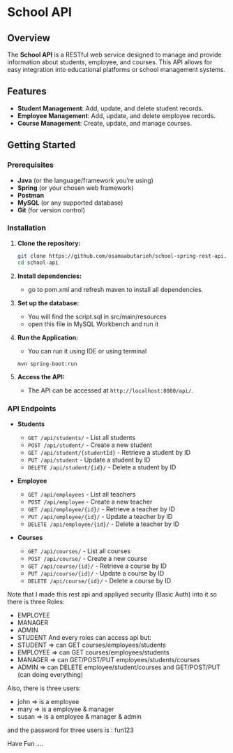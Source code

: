 # School API

## Overview

The **School API** is a RESTful web service designed to manage and provide information about  students, employee, and courses. This API allows for easy integration into educational platforms or school management systems.

## Features

- **Student Management**: Add, update, and delete student records.
- **Employee Management**: Add, update, and delete employee records.
- **Course Management**: Create, update, and manage courses.

## Getting Started

### Prerequisites

- **Java** (or the language/framework you’re using)
- **Spring** (or your chosen web framework)
- **Postman**
- **MySQL** (or any supported database)
- **Git** (for version control)

### Installation

1. **Clone the repository:**
    ```bash
    git clone https://github.com/osamaabutarieh/school-spring-rest-api.git
    cd school-api
    ```

2. **Install dependencies:**
    - go to pom.xml and refresh maven to install all dependencies.

3. **Set up the database:**
    - You will find the script.sql in src/main/resources
    - open this file in MySQL Workbench and run it 

4. **Run the Application:**
   - You can run it using IDE or using terminal 
    ```bash
    mvn spring-boot:run
    ```

5. **Access the API:**
    - The API can be accessed at `http://localhost:8080/api/`.

### API Endpoints

- **Students**
  - `GET /api/students/` - List all students
  - `POST /api/student/` - Create a new student
  - `GET /api/student/{studentId}` - Retrieve a student by ID
  - `PUT /api/student` - Update a student by ID
  - `DELETE /api/student/{id}/` - Delete a student by ID

- **Employee**
  - `GET /api/employees` - List all teachers
  - `POST /api/employee` - Create a new teacher
  - `GET /api/employee/{id}/` - Retrieve a teacher by ID
  - `PUT /api/employee/{id}/` - Update a teacher by ID
  - `DELETE /api/employee/{id}/` - Delete a teacher by ID

- **Courses**
  - `GET /api/courses/` - List all courses
  - `POST /api/course/` - Create a new course
  - `GET /api/course/{id}/` - Retrieve a course by ID
  - `PUT /api/course/{id}/` - Update a course by ID
  - `DELETE /api/course/{id}/` - Delete a course by ID

Note that I made this rest api and appliyed security (Basic Auth) into it so there is three Roles: 
 - EMPLOYEE
 - MANAGER
 - ADMIN
 - STUDENT
And every roles can access api but: 
 - STUDENT => can GET courses/employees/students
 - EMPLOYEE => can GET courses/employees/students
 - MANAGER => can GET/POST/PUT employees/students/courses
 - ADMIN => can DELETE employee/student/courses and GET/POST/PUT (can doing everything)

Also, there is three users: 
 - john => is a employee
 - mary => is a employee & manager
 - susan => is a employee & manager & admin

and the password for three users is : fun123


Have Fun .... 
